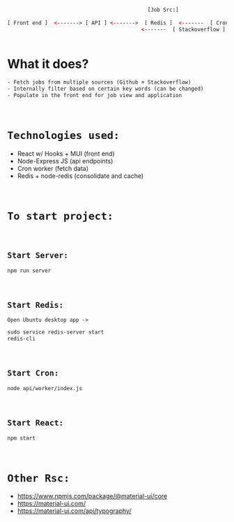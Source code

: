 ```html

									  		 [Job Src:]
										
[ Front end ]  <-------> [ API ] <------->  [ Redis ]  <-------  [ Cron job ]  <-------  [ Github ]
								 	       <-------  [ Stackoverflow ]
												 
```

# What it does?
```html
- Fetch jobs from multiple sources (Github + Stackoverflow)
- Internally filter based on certain key words (can be changed)
- Populate in the front end for job view and application
```
<br>

# `Technologies used:`
- React w/ Hooks + MUI (front end)
- Node-Express JS (api endpoints)
- Cron worker (fetch data)
- Redis + node-redis (consolidate and cache)

<br>

# `To start project:`

<br>

## `Start Server:`
```html
npm run server
```

<br>

## `Start Redis:`
`Open Ubuntu desktop app ->`
```html
sudo service redis-server start
redis-cli
```

<br>

## `Start Cron:`
```html
node api/worker/index.js
```

<br>

## `Start React:`
```html
npm start
```

<br>

# `Other Rsc:`
- https://www.npmjs.com/package/@material-ui/core
- https://material-ui.com/
- https://material-ui.com/api/typography/









